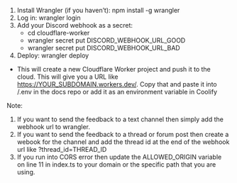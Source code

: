 1. Install Wrangler (if you haven’t): npm install -g wrangler
2. Log in: wrangler login
3. Add your Discord webhook as a secret:
   - cd cloudflare-worker
   - wrangler secret put DISCORD_WEBHOOK_URL_GOOD
   - wrangler secret put DISCORD_WEBHOOK_URL_BAD
4. Deploy: wrangler deploy
  - This will create a new Cloudflare Worker project and push it to the cloud. This will give you a URL like https://YOUR_SUBDOMAIN.workers.dev/. Copy that and paste it into /.env in the docs repo or add it as an environment variable in Coolify

Note:
1. If you want to send the feedback to a text channel then simply add the webhook url to wrangler.
2. If you want to send the feedback to a thread or forum post then create a webook for the channel and add the thread id at the end of the webhook url like ?thread_id=THREAD_ID
3. If you run into CORS error then update the ALLOWED_ORIGIN variable on line 11 in index.ts to your domain or the specific path that you are using.